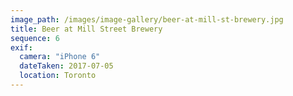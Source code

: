 ```yaml
---
image_path: /images/image-gallery/beer-at-mill-st-brewery.jpg
title: Beer at Mill Street Brewery
sequence: 6
exif:
  camera: "iPhone 6"
  dateTaken: 2017-07-05
  location: Toronto
---
```

